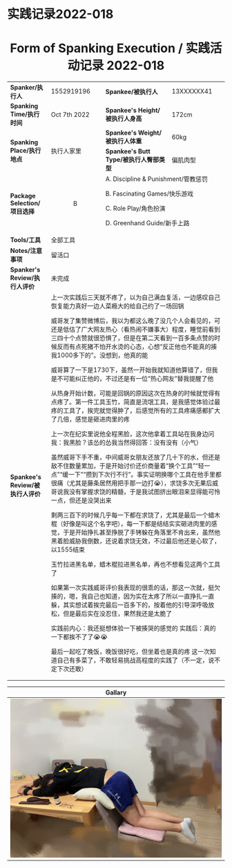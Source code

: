 # 实践记录2022-018

# <center>Form of Spanking Execution / 实践活动记录 2022-018</center>
<table>
     <tr>
        <td><b>Spanker/执行人</b></td>
        <td>1552919196</td>
        <td><b>Spankee/被执行人</b></td>
        <td>13XXXXXX41</td>
    </tr>
    <tr>
        <td><b>Spanking Time/执行时间</b></td>
        <td>Oct 7th 2022</td>
        <td><b>Spankee's Height/被执行人身高</b></td>
        <td>172cm</td>
    </tr>
    <tr>
        <td rowspan=2><b>Spanking Place/执行地点</b></td>
        <td rowspan=2>执行人家里</td>
        <td><b>Spankee's Weight/被执行人体重</b></td>
        <td>60kg</td>
    </tr> 
    <tr>
        <td><b>Spankee's Butt Type/被执行人臀部类型</b></td>
        <td>偏肌肉型</td>
    </tr>
    <tr>
        <td><b>Package Selection/项目选择</b></td>
        <td style="text-align: center;">B</td>
        <td colspan =2>
        A. Discipline & Punishment/管教惩罚

B. Fascinating Games/快乐游戏

C. Role Play/角色扮演

D. Greenhand Guide/新手上路
        </td>
    </tr>
    <tr>
        <td><b>Tools/工具</b></td>
        <td colspan=3>全部工具</td>
    </tr>
    <tr>
        <td><b>Notes/注意事项</b></td>
        <td colspan=3>留活口</td>
    </tr>
    <tr>
        <td><b>Spanker's Review/执行人评价</b></td>
        <td colspan=3>未完成
        </td>
    </tr>
    <tr>
        <td><b>Spankee's Review/被执行人评价 </b></td>
        <td colspan=3>上一次实践后三天就不疼了，以为自己满血复活，一边感叹自己恢复能力真好一边人菜瘾大的给自己约了一场回锅

威哥发了集赞微博后，我以为都这么晚了没几个人会看见的，可还是低估了广大网友热心（看热闹不嫌事大）程度，睡觉前看到三四十个点赞就很恐惧了，但是在第二天看到一百多条点赞的时候反而有点死猪不怕开水烫的心态，心想“反正他也不能真的揍我1000多下的”。没想到，他真的能

威哥算了一下是1730下，虽然一开始我就知道他算错了，但我是不可能纠正他的，不过还是有一位“热心网友”替我提醒了他

从热身开始计数，可能是回锅的原因这次在热身的时候就觉得有点疼了。第一件工具玉竹，简直是流氓工具，是我感觉体验过最疼的工具了，挨完就觉得肿了，后感觉所有的工具疼痛感都扩大了几倍，感觉是砸进肉里的疼

上一次在纪实里说他全程黑脸，这次他拿着工具站在我身边问我：我黑脸？该怂的怂我当然得回答：没有没有（小气）

虽然威哥下手不重，中间威哥女朋友还放了几十下的水，但还是敌不住数量累加，于是开始讨价还价商量着“换个工具”“轻一点”“缓一下”“攒到下次行不行”。事实证明换哪个工具在他手里都很痛（尤其是藤条居然用把手那一边打:sob:），求饶多次无果后威哥说我没有掌握求饶的精髓，于是我试图挤出眼泪来显得能可怜一点，但还是没哭出来

剩两三百下的时候几乎每一下都在求饶了，尤其是最后一个蜡木棍（好像是叫这个名字吧），每一下都是结结实实砸进肉里的感觉，于是开始挣扎甚至挣脱了手铐躲在角落里不肯出来，虽然他黑着脸威胁我倒数，还说着求饶无效，不过最后他还是心软了，以1555结束

玉竹拉进黑名单，蜡木棍拉进黑名单，再也不想看见这两个工具了

如果第一次实践威哥评价我表现的很乖的话，那这一次就，挺欠揍的，嗯，我自己也知道，因为实在太疼了所以一直挣扎一直躲，其实想试着挨完最后一百多下的，按着他的引导深呼吸放松，但是最后实在没忍住，果然我还是太脆了

实践前内心：我还挺想体验一下被揍哭的感觉的
实践后：真的一下都挨不了了:sob::sob:

最后一起吃了晚饭，晚饭很好吃，但坐着也是真的疼
这一次知道自己有多菜了，不敢轻易挑战高程度的实践了（不一定，说不定下次还敢）</td>
    </tr>
</table>

|**Gallary**|
|---|
|![冷敷图](/images/2022-018.jpg "冷敷")|
